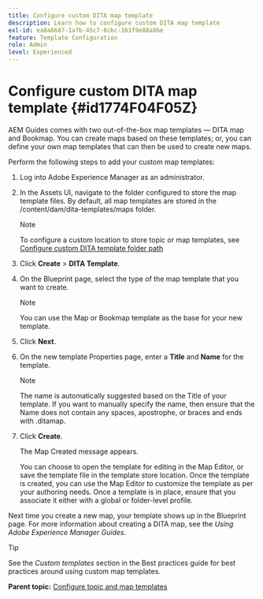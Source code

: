 ```yaml
---
title: Configure custom DITA map template
description: Learn how to configure custom DITA map template
exl-id: ea8a6687-1a7b-45c7-8cbc-161f9e88a8be
feature: Template Configuration
role: Admin
level: Experienced
---
```

# Configure custom DITA map template {#id1774F04F05Z}

AEM Guides comes with two out-of-the-box map templates — DITA map and Bookmap. You can create maps based on these templates; or, you can define your own map templates that can then be used to create new maps.

Perform the following steps to add your custom map templates:

1.  Log into Adobe Experience Manager as an administrator.

1.  In the Assets UI, navigate to the folder configured to store the map template files. By default, all map templates are stored in the /content/dam/dita-templates/maps folder.

    >[!NOTE]
    >
    > To configure a custom location to store topic or map templates, see [Configure custom DITA template folder path](conf-template-tags-custom-dita-topic-template.md#id191LCF0095Z)

1.  Click **Create** \> **DITA Template**.

1.  On the Blueprint page, select the type of the map template that you want to create.

    >[!NOTE]
    >
    > You can use the Map or Bookmap template as the base for your new template.

1.  Click **Next**.

1.  On the new template Properties page, enter a **Title** and **Name** for the template.

    >[!NOTE]
    >
    > The name is automatically suggested based on the Title of your template. If you want to manually specify the name, then ensure that the Name does not contain any spaces, apostrophe, or braces and ends with .ditamap.

1.  Click **Create**.

    The Map Created message appears.

    You can choose to open the template for editing in the Map Editor, or save the template file in the template store location. Once the template is created, you can use the Map Editor to customize the template as per your authoring needs. Once a template is in place, ensure that you associate it either with a global or folder-level profile.


Next time you create a new map, your template shows up in the Blueprint page. For more information about creating a DITA map, see the *Using Adobe Experience Manager Guides*.

>[!TIP]
>
> See the *Custom templates* section in the Best practices guide for best practices around using custom map templates.

**Parent topic:** [Configure topic and map templates](conf-template-tags.md)
